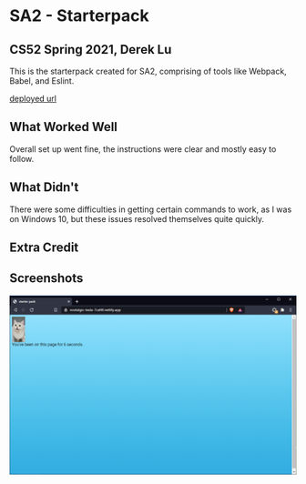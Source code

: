 # SA2 - Starterpack
## CS52 Spring 2021, Derek Lu

This is the starterpack created for SA2, comprising of tools like Webpack, Babel, and Eslint.

[deployed url](https://nostalgic-tesla-7caf4f.netlify.app/)

## What Worked Well
Overall set up went fine, the instructions were clear and mostly easy to follow.

## What Didn't
There were some difficulties in getting certain commands to work, as I was on Windows 10, but these issues resolved themselves
quite quickly.

## Extra Credit

## Screenshots
<img src="src/img/page1.png">